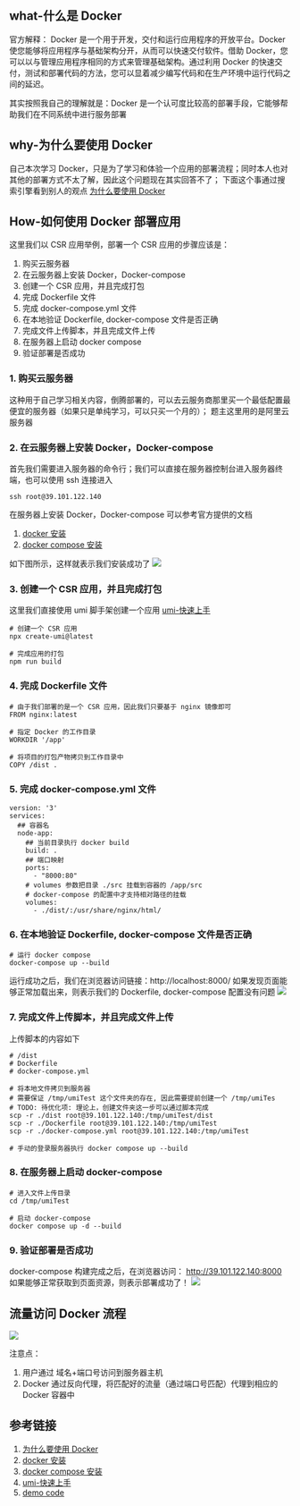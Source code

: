 ## what-什么是 Docker

官方解释：
Docker 是一个用于开发，交付和运行应用程序的开放平台。Docker 使您能够将应用程序与基础架构分开，从而可以快速交付软件。借助 Docker，您可以以与管理应用程序相同的方式来管理基础架构。通过利用 Docker 的快速交付，测试和部署代码的方法，您可以显着减少编写代码和在生产环境中运行代码之间的延迟。

其实按照我自己的理解就是：Docker 是一个认可度比较高的部署手段，它能够帮助我们在不同系统中进行服务部署

## why-为什么要使用 Docker

自己本次学习 Docker，只是为了学习和体验一个应用的部署流程；同时本人也对其他的部署方式不太了解，因此这个问题现在其实回答不了；
下面这个事通过搜索引擎看到别人的观点
[为什么要使用 Docker](https://www.cnblogs.com/yangmingxianshen/p/8025857.html)

## How-如何使用 Docker 部署应用

这里我们以 CSR 应用举例，部署一个 CSR 应用的步骤应该是：

1. 购买云服务器
2. 在云服务器上安装 Docker，Docker-compose
3. 创建一个 CSR 应用，并且完成打包
4. 完成 Dockerfile 文件
5. 完成 docker-compose.yml 文件
6. 在本地验证 Dockerfile, docker-compose 文件是否正确
7. 完成文件上传脚本，并且完成文件上传
8. 在服务器上启动 docker compose
9. 验证部署是否成功

### 1. 购买云服务器

这种用于自己学习相关内容，倒腾部署的，可以去云服务商那里买一个最低配置最便宜的服务器（如果只是单纯学习，可以只买一个月的）；
题主这里用的是阿里云服务器

### 2. 在云服务器上安装 Docker，Docker-compose

首先我们需要进入服务器的命令行；我们可以直接在服务器控制台进入服务器终端，也可以使用 ssh 连接进入

```
ssh root@39.101.122.140
```

在服务器上安装 Docker，Docker-compose 可以参考官方提供的文档

1. [docker 安装](https://docs.docker.com/engine/install/ubuntu/)
2. [docker compose 安装](https://docs.docker.com/compose/install/linux/#install-the-plugin-manually)

如下图所示，这样就表示我们安装成功了
![](./_images/docker安装成功.png)

### 3. 创建一个 CSR 应用，并且完成打包

这里我们直接使用 umi 脚手架创建一个应用
[umi-快速上手](https://umijs.org/docs/tutorials/getting-started)

```
# 创建一个 CSR 应用
npx create-umi@latest

# 完成应用的打包
npm run build
```

### 4. 完成 Dockerfile 文件

```
# 由于我们部署的是一个 CSR 应用，因此我们只要基于 nginx 镜像即可
FROM nginx:latest

# 指定 Docker 的工作目录
WORKDIR '/app'

# 将项目的打包产物拷贝到工作目录中
COPY /dist .
```

### 5. 完成 docker-compose.yml 文件

```
version: '3'
services:
  ## 容器名
  node-app:
    ## 当前目录执行 docker build
    build: .
    ## 端口映射
    ports:
      - "8000:80"
    # volumes 参数把目录 ./src 挂载到容器的 /app/src
    # docker-compose 的配置中才支持相对路径的挂载
    volumes:
      - ./dist/:/usr/share/nginx/html/
```

### 6. 在本地验证 Dockerfile, docker-compose 文件是否正确

```
# 运行 docker compose
docker-compose up --build
```

运行成功之后，我们在浏览器访问链接：http://localhost:8000/
如果发现页面能够正常加载出来，则表示我们的 Dockerfile, docker-compose 配置没有问题
![](./_images/本地验证成功.png)

### 7. 完成文件上传脚本，并且完成文件上传

上传脚本的内容如下

```
# /dist
# Dockerfile
# docker-compose.yml

# 将本地文件拷贝到服务器
# 需要保证 /tmp/umiTest 这个文件夹的存在, 因此需要提前创建一个 /tmp/umiTes
# TODO: 待优化项: 理论上，创建文件夹这一步可以通过脚本完成
scp -r ./dist root@39.101.122.140:/tmp/umiTest/dist
scp -r ./Dockerfile root@39.101.122.140:/tmp/umiTest
scp -r ./docker-compose.yml root@39.101.122.140:/tmp/umiTest

# 手动的登录服务器执行 docker compose up --build
```

### 8. 在服务器上启动 docker-compose

```
# 进入文件上传目录
cd /tmp/umiTest

# 启动 docker-compose
docker compose up -d --build
```

### 9. 验证部署是否成功

docker-compose 构建完成之后，在浏览器访问： http://39.101.122.140:8000
如果能够正常获取到页面资源，则表示部署成功了！
![](./_images/服务器部署验证成功.png)

## 流量访问 Docker 流程

![](./_images/流量访问Docker流程.png)

注意点：

1. 用户通过 域名+端口号访问到服务器主机
2. Docker 通过反向代理，将匹配好的流量（通过端口号匹配）代理到相应的 Docker 容器中

## 参考链接

1. [为什么要使用 Docker](https://www.cnblogs.com/yangmingxianshen/p/8025857.html)
2. [docker 安装](https://docs.docker.com/engine/install/ubuntu/)
3. [docker compose 安装](https://docs.docker.com/compose/install/linux/#install-the-plugin-manually)
4. [umi-快速上手](https://umijs.org/docs/tutorials/getting-started)
5. [demo code](https://gitee.com/oulae/oulae_blog_warehouse/blob/main/1_docker%E9%83%A8%E7%BD%B2CSR%E5%BA%94%E7%94%A8.md)
